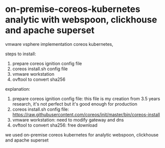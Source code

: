 # on-premise-coreos-kubernetes analytic with webspoon, clickhouse and apache superset
vmware vsphere implementation coreos kubernetes, 

steps to install:
1. prepare coreos ignition config file
2. coreos install.sh config file
3. vmware workstation
4. ovftool to convert sha256

explanation:
1. prepare coreos ignition config file: this file is my creation from 3.5 years research, it's not perfect but it's good enough for production
2. coreos install.sh config file: https://raw.githubusercontent.com/coreos/init/master/bin/coreos-install
3. vmware workstation: need to modify gateway and dns
4. ovftool to convert sha256: free download

we used on-premise coreos kubernetes for analytic webspoon, clickhouse and apache superset
